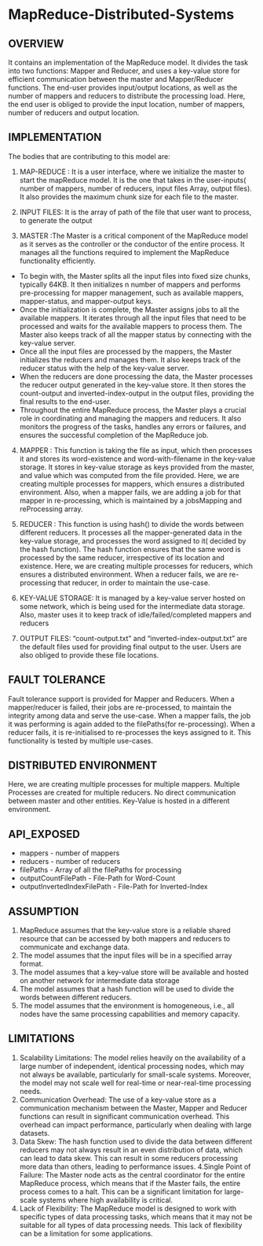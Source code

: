 # MapReduce-Distributed-Systems
## OVERVIEW

It contains an implementation of the MapReduce model. It divides the task into two functions: Mapper and Reducer, and uses a key-value store for efficient communication between the master and Mapper/Reducer functions. The end-user provides input/output locations, as well as the number of mappers and reducers to distribute the processing load.
 Here, the end user is obliged to provide the input location, number of mappers, number of reducers  and output location.

## IMPLEMENTATION
The bodies that are contributing to this model are:

1. MAP-REDUCE : It is a user interface, where we initialize the master to start the mapReduce model. It is the one that takes in the user-inputs( number of mappers, number of reducers, input files Array, output files). It also provides the maximum chunk size for each file to the master.

2. INPUT FILES: It is the array of path of the file that user want to process, to generate the output

3. MASTER :The Master is a critical component of the MapReduce model as it serves as the controller or the conductor of the entire process. It manages all the functions required to implement the MapReduce functionality efficiently.
- To begin with, the Master splits all the input files into fixed size chunks, typically 64KB. It then initializes n number of mappers and performs pre-processing for mapper management, such as available mappers, mapper-status, and mapper-output keys.
- Once the initialization is complete, the Master assigns jobs to all the available mappers. It iterates through all the input files that need to be processed and waits for the available mappers to process them. The Master also keeps track of all the mapper status by connecting with the key-value server.
- Once all the input files are processed by the mappers, the Master initializes the reducers and manages them. It also keeps track of the reducer status with the help of the key-value server.
- When the reducers are done processing the data, the Master processes the reducer output generated in the key-value store. It then stores the count-output and inverted-index-output in the output files, providing the final results to the end-user.
- Throughout the entire MapReduce process, the Master plays a crucial role in coordinating and managing the mappers and reducers. It also monitors the progress of the tasks, handles any errors or failures, and ensures the successful completion of the MapReduce job.

4. MAPPER : This function is taking the file as input, which then processes it and stores its word-existence and word-with-filename in the key-value storage. It stores in key-value storage as keys provided from the master, and value which was computed from the file provided.
Here, we are creating multiple processes for mappers, which ensures a distributed environment.
Also, when a mapper fails, we are adding a job for that mapper in re-processing, which is maintained by a jobsMapping and reProcessing array.

5. REDUCER : This function is using hash() to divide the words between different reducers. It processes all the mapper-generated data in the key-value storage, and processes the word assigned to it( decided by the hash function). The hash function ensures that the same word is processed by the same reducer, irrespective of its location and existence.
Here, we are creating multiple processes for reducers, which ensures a distributed environment.
When a reducer fails, we are re-processing that reducer, in order to maintain the use-case.

6. KEY-VALUE STORAGE: It is managed by a key-value server hosted on some network, which is being used for the intermediate data storage. Also, master uses it to keep track of idle/failed/completed mappers and reducers

7. OUTPUT FILES: “count-output.txt” and “inverted-index-output.txt” are the default files used for providing final output to the user. Users are also obliged to provide these file locations.

## FAULT TOLERANCE
Fault tolerance support is provided for Mapper and Reducers.
When a mapper/reducer is failed, their jobs are re-processed, to maintain the integrity among data and serve the use-case.
When a mapper fails, the job it was performing is again added to the filePaths(for re-processing).
When a reducer fails, it is re-initialised to re-processes the keys assigned to it.
This functionality is tested by multiple use-cases.

## DISTRIBUTED ENVIRONMENT
Here, we are creating multiple processes for multiple mappers.
Multiple Processes are created for multiple reducers.
No direct communication between master and other entities.
Key-Value is hosted in a different environment.

## API_EXPOSED
- mappers - number of mappers
- reducers - number of reducers
- filePaths - Array of all the filePaths for processing
- outputCountFilePath - File-Path for Word-Count
- outputInvertedIndexFilePath - File-Path for Inverted-Index

## ASSUMPTION
1. MapReduce assumes that the key-value store is a reliable shared resource that can be accessed by both mappers and reducers to communicate and exchange data.
2. The model assumes that the input files will be in a specified array format.
3. The model assumes that a key-value store will be available and hosted on another network for intermediate data storage
4. The model assumes that a hash function will be used to divide the words between different reducers.
5. The model assumes that the environment is homogeneous, i.e., all nodes have the same processing capabilities and memory capacity.

## LIMITATIONS
1. Scalability Limitations: The model relies heavily on the availability of a large number of independent, identical processing nodes, which may not always be available, particularly for small-scale systems. Moreover, the model may not scale well for real-time or near-real-time processing needs.
2. Communication Overhead: The use of a key-value store as a communication mechanism between the Master, Mapper and Reducer functions can result in significant communication overhead. This overhead can impact performance, particularly when dealing with large datasets.
3. Data Skew: The hash function used to divide the data between different reducers may not always result in an even distribution of data, which can lead to data skew. This can result in some reducers processing more data than others, leading to performance issues.
4.Single Point of Failure: The Master node acts as the central coordinator for the entire MapReduce process, which means that if the Master fails, the entire process comes to a halt. This can be a significant limitation for large-scale systems where high availability is critical.
5. Lack of Flexibility: The MapReduce model is designed to work with specific types of data processing tasks, which means that it may not be suitable for all types of data processing needs. This lack of flexibility can be a limitation for some applications.






